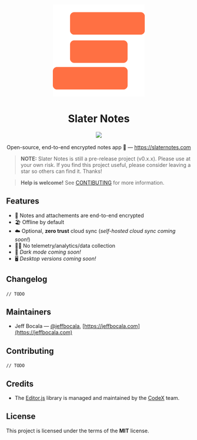 <p align="center">
  <a href="https://slaternotes.com" title="Slater Notes">
    <img src="assets/logo-500x.png" alt="Slater notes logo" width="250" />
  </a>
</p>

<h1 align="center">Slater Notes</h1>
<p align="center">
  <img src="https://badgen.net/badge/version/0.1.0/red" />
</p>
<p align="center">Open-source, end-to-end encrypted notes app 📝 — <a href="https://slaternotes.com">https://slaternotes.com</a></p>

> **NOTE:** Slater Notes is still a pre-release project (v0.x.x). Please use at your own risk. If you find this project useful, please consider leaving a star so others can find it. Thanks!

> **Help is welcome!** See [CONTIBUTING](#Contributing) for more information.

## Features

- 🔐 Notes and attachements are end-to-end encrypted
- 🏖 Offline by default
- ☁️ Optional, **zero trust** cloud sync (_self-hosted cloud sync coming soon!_)
- 🙅‍♂️ No telemetry/analytics/data collection
- 🌙 _Dark mode coming soon!_
- 🖥 _Desktop versions coming soon!_

## Changelog

`// TODO`

## Maintainers

- Jeff Bocala — [@jeffbocala](https://twitter.com/jeffbocala), [https://jeffbocala.com](https://jeffbocala.com)

## Contributing

`// TODO`

## Credits

- The [Editor.js](https://github.com/codex-team/editor.js) library is managed and maintained by the [CodeX](https://codex.so) team.

## License

This project is licensed under the terms of the **MIT** license.
